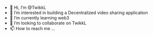 - 👋 Hi, I’m @TwikkL
- 👀 I’m interested in building a Decentralized video sharing application
- 🌱 I’m currently learning web3
- 💞️ I’m looking to collaborate on TwikkL
- 📫 How to reach me ...

<!---
TwikkL/TwikkL is a ✨ special ✨ repository because its `README.md` (this file) appears on your GitHub profile.
You can click the Preview link to take a look at your changes.
--->
